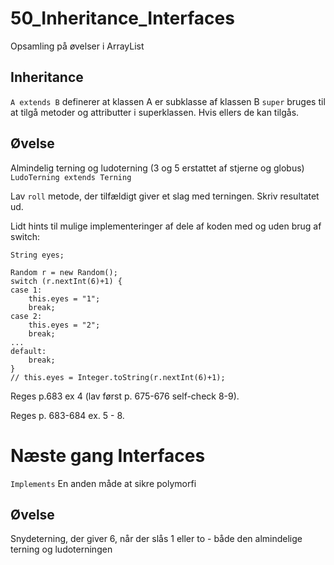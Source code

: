 # 50_Inheritance_Interfaces
Opsamling på øvelser i ArrayList

## Inheritance
`A extends B` definerer at klassen A er subklasse af klassen B
`super` bruges til at tilgå metoder og attributter i superklassen. Hvis ellers de kan tilgås.

## Øvelse
Almindelig terning og ludoterning (3 og 5 erstattet af stjerne og globus)
`LudoTerning extends Terning`


Lav `roll` metode, der tilfældigt giver et slag med terningen. Skriv resultatet ud.

Lidt hints til mulige implementeringer af dele af koden med og uden brug af switch:
```
String eyes;

Random r = new Random();
switch (r.nextInt(6)+1) {
case 1:
    this.eyes = "1";
    break;
case 2:
    this.eyes = "2";
    break;
...
default:
    break;
}
// this.eyes = Integer.toString(r.nextInt(6)+1);
```

Reges p.683 ex 4 (lav først p. 675-676 self-check 8-9).

Reges p. 683-684 ex. 5 - 8.

# Næste gang Interfaces
`Implements`
En anden måde at sikre polymorfi

## Øvelse
Snydeterning, der giver 6, når der slås 1 eller to - både den almindelige terning og ludoterningen
